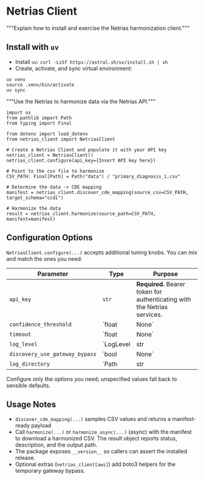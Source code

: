 # Netrias Client

"""Explain how to install and exercise the Netrias harmonization client."""

## Install with `uv`
- Install `uv`: `curl -LsSf https://astral.sh/uv/install.sh | sh`
- Create, activate, and sync virtual environment:
```
uv venv
source .venv/bin/activate
uv sync
```

"""Use the Netrias to harmonize data via the Netrias API."""

```
import os
from pathlib import Path
from typing import Final

from dotenv import load_dotenv
from netrias_client import NetriasClient

# Create a Netrias Client and populate it with your API key
netrias_client = NetriasClient()
netrias_client.configure(api_key={Insert API key here})

# Point to the csv file to harmonize
CSV_PATH: Final[Path] = Path("data") / "primary_diagnosis_1.csv"

# Determine the data -> CDE mapping
manifest = netrias_client.discover_cde_mapping(source_csv=CSV_PATH, target_schema="ccdi")

# Harmonize the data
result = netrias_client.harmonize(source_path=CSV_PATH, manifest=manifest)
```


## Configuration Options
`NetriasClient.configure(...)` accepts additional tuning knobs. You can mix and match the ones you need:

| Parameter | Type | Purpose |
| --- | --- | --- |
| `api_key` | `str` | **Required.** Bearer token for authenticating with the Netrias services. |
| `confidence_threshold` | `float | None` | Minimum score (0.0–1.0) for keeping discovery recommendations; lower it to capture more tentative matches. |
| `timeout` | `float | None` | Override the default timeout for harmonization jobs. |
| `log_level` | `LogLevel | str | None` | Control verbosity (`INFO` by default). Accepts enum members or string names. |
| `discovery_use_gateway_bypass` | `bool | None` | Toggle the temporary AWS Lambda bypass path for discovery (defaults to `True`). |
| `log_directory` | `Path | str | None` | Directory for per-client log files. When omitted, logs stay on stdout. |

Configure only the options you need; unspecified values fall back to sensible defaults.

## Usage Notes
- `discover_cde_mapping(...)` samples CSV values and returns a manifest-ready payload
- Call `harmonize(...)` or `harmonize_async(...)` (async) with the manifest to download a harmonized CSV. The result object reports status, description, and the output path.
- The package exposes `__version__` so callers can assert the installed release.
- Optional extras (`netrias_client[aws]`) add boto3 helpers for the temporary gateway bypass.
